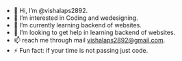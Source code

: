 - 👋 Hi, I’m @vishalaps2892.
- 👀 I’m interested in Coding and wedesigning.
- 🌱 I’m currently learning backend of websites.
- 💞️ I’m looking to get help in learning backend of websites.
- 📫 reach me through mail vishalaps2892@gmail.com.
- ⚡ Fun fact: if your time is not passing just code.

<!---
vishalaps2892/vishalaps2892 is a ✨ special ✨ repository because its `README.md` (this file) appears on your GitHub profile.
You can click the Preview link to take a look at your changes.
--->
